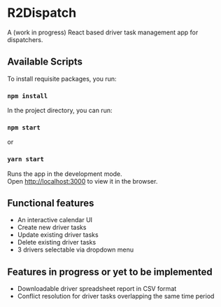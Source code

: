 # R2Dispatch

A (work in progress) React based driver task management app for dispatchers.

## Available Scripts

To install requisite packages, you run:

### `npm install`

In the project directory, you can run:

### `npm start`

or

### `yarn start`

Runs the app in the development mode.<br />
Open [http://localhost:3000](http://localhost:3000) to view it in the browser.

## Functional features

- An interactive calendar UI
- Create new driver tasks
- Update existing driver tasks
- Delete existing driver tasks
- 3 drivers selectable via dropdown menu

## Features in progress or yet to be implemented

- Downloadable driver spreadsheet report in CSV format
- Conflict resolution for driver tasks overlapping the same time period
